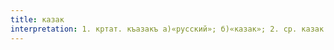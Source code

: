 ```yaml
---
title: казак
interpretation: 1. кртат. къазакъ а)«русский»; б)«казак»; 2. ср. казак — самоназвание казахов; 3. половецк. ИЛМ; 4. РПН
---
```

